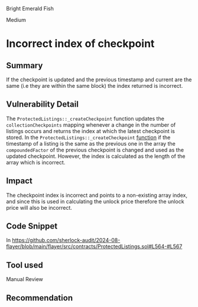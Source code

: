 Bright Emerald Fish

Medium

# Incorrect index of checkpoint

## Summary
If the checkpoint is updated and the previous timestamp and current are the same (i.e they are within the same block) the index returned is incorrect.

## Vulnerability Detail
The `ProtectedListings::_createCheckpoint` function updates the `collectionCheckpoints` mapping whenever a change in the number of listings occurs and returns the index at which the latest checkpoint is stored.
In the `ProtectedListings::_createCheckpoint` [function](https://github.com/sherlock-audit/2024-08-flayer/blob/main/flayer/src/contracts/ProtectedListings.sol#L530C14-L530C31) if the timestamp of a listing is the same as the previous one in the array the `compoundedFactor` of the previous checkpoint is changed and used as the updated checkpoint. However, the index is calculated as the length of the array which is incorrect.

## Impact
The checkpoint index is incorrect and points to a non-existing array index, and since this is used in calculating the unlock price therefore the unlock price will also be incorrect.

## Code Snippet
In https://github.com/sherlock-audit/2024-08-flayer/blob/main/flayer/src/contracts/ProtectedListings.sol#L564-#L567

## Tool used

Manual Review

## Recommendation